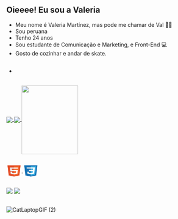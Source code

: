 ## Oieeee! Eu sou a Valeria

- Meu nome é Valeria Martínez, mas pode me chamar de Val 👩🏽
- Sou peruana
- Tenho 24 anos 
- Sou estudante de Comunicação e Marketing, e Front-End 💻
- Gosto de cozinhar e andar de skate.
- 
  ##
 
<div> 
  <a href="https://github.com/virgomar98">
  <img height="180em"   align="center" src="https://github-readme-stats.vercel.app/api?username=virgomar98&show_icons=true&theme=dracula&include_all_commits=true&count_private=true"/>
  <img height="180em"  align="center" src="https://github-readme-stats.vercel.app/api/top-langs/?username=virgomar98&layout=compact&langs_count=7&theme=dracula" />

  <img align="center" width="148" height="180" src="https://media1.tenor.com/images/68e8337fb4eb7e40645d832c64762a8b/tenor.gif?itemid=19443613">
 
</div>

   ##

<div>
   <img align="center" alt="HTML" height="30" width="40" src="https://raw.githubusercontent.com/devicons/devicon/master/icons/html5/html5-original.svg">
  <img align="center" alt="CSS" height="30" width="40" src="https://raw.githubusercontent.com/devicons/devicon/master/icons/css3/css3-original.svg">
</div>

   ##

<div>
 <a href="https://instagram.com/vmartinezh_" target="_blank"><img src="https://img.shields.io/badge/-Instagram-%23E4405F?style=for-the-badge&logo=instagram&logoColor=white" target="_blank"></a>
  <a href="https://www.linkedin.com/in/valeria-martinez-00a1701a1" target="_blank"><img src="https://img.shields.io/badge/-LinkedIn-%230077B5?style=for-the-badge&logo=linkedin&logoColor=white" target="_blank"></a> 
</div>

   ##

   ![CatLaptopGIF (2)](https://github.com/virgomar98/virgomar98/assets/135667883/faa98343-3088-4f56-8975-cae2380dc6a1)

   

